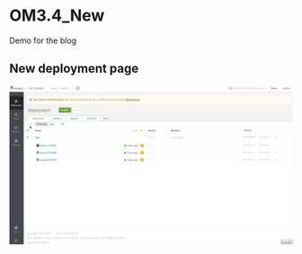 # OM3.4_New
Demo for the blog

## New deployment page

<img src="https://github.com/Pash10g/OM3.4_New/blob/master/Deployment-Walkthrough.gif" width="1200" />
